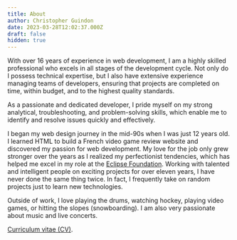 ```yaml
---
title: About
author: Christopher Guindon
date: 2023-03-28T12:02:37.000Z
draft: false
hidden: true
---
```


With over 16 years of experience in web development, I am a highly skilled professional who excels in all stages of the development cycle. Not only do I possess technical expertise, but I also have extensive experience managing teams of developers, ensuring that projects are completed on time, within budget, and to the highest quality standards.

As a passionate and dedicated developer, I pride myself on my strong analytical, troubleshooting, and problem-solving skills, which enable me to identify and resolve issues quickly and effectively.

I began my web design journey in the mid-90s when I was just 12 years old. I learned HTML to build a French video game review website and discovered my passion for web development. My love for the job only grew stronger over the years as I realized my perfectionist tendencies, which has helped me excel in my role at the [Eclipse Foundation](https://www.eclipse.org/org/foundation/staff.php). Working with talented and intelligent people on exciting projects for over eleven years, I have never done the same thing twice. In fact, I frequently take on random projects just to learn new technologies.

Outside of work, I love playing the drums, watching hockey, playing video games, or hitting the slopes (snowboarding). I am also very passionate about music and live concerts.

[Curriculum vitae (CV)](/uploads/christopher-guindon-resume.pdf).
